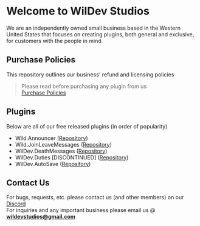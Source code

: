 # Welcome to WilDev Studios
We are an independently owned small business based in the Western United States that focuses on creating plugins, both general and exclusive, for customers with the people in mind.

## Purchase Policies
This repository outlines our business' refund and licensing policies
> Please read before purchasing any plugin from us<br>
[Purchase Policies](https://www.github.com/WilDev-Studios/Purchase-Policies)

## Plugins
Below are all of our free released plugins (in order of popularity)

- Wild.Announcer ([Repository](https://www.github.com/WilDev-Studios/Wild.Announcer))
- Wild.JoinLeaveMessages ([Repository](https://www.github.com/WilDev-Studios/Wild.JoinLeaveMessages))
- WilDev.DeathMessages ([Repository](https://www.github.com/WilDev-Studios/WilDev.DeathMessages))
- WilDev.Duties [DISCONTINUED] ([Repository](https://www.github.com/WilDev-Studios/WilDev.Duties))
- WilDev.AutoSave ([Repository](https://www.github.com/WilDev-Studios/WilDev.AutoSave))

## Contact Us
For bugs, requests, etc. please contact us (and other members) on our [Discord](https://www.discord.gg/4Ggybyy87d)<br>
For inquiries and any important business please email us @ **wildevstudios@gmail.com**

